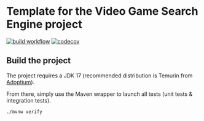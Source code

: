 # Template for the Video Game Search Engine project

[![build workflow](https://github.com/Lagia666/video_game_search_engine_template/actions/workflows/build.yml/badge.svg)](https://github.com/Lagia666/video_game_search_engine_template/actions)
[![codecov](https://codecov.io/gh/lernejo/video_game_search_engine_template/branch/main/graph/badge.svg)](https://codecov.io/gh/lernejo/video_game_search_engine_template)


## Build the project

The project requires a JDK 17 (recommended distribution is Temurin from [Adoptium](https://adoptium.net/)).

From there, simply use the Maven wrapper to launch all tests (unit tests & integration tests).

`./mvnw verify`



